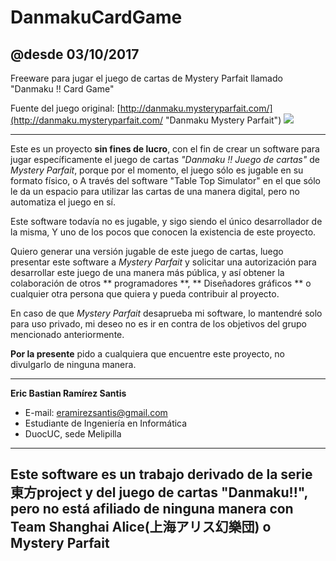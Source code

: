 # DanmakuCardGame
## @desde 03/10/2017 ##
Freeware para jugar el juego de cartas de Mystery Parfait llamado "Danmaku !! Card Game"

Fuente del juego original: [http://danmaku.mysteryparfait.com/](http://danmaku.mysteryparfait.com/ "Danmaku Mystery Parfait")
![](http://danmaku.mysteryparfait.com/images/banner_bg.jpg)

----------

Este es un proyecto **sin fines de lucro**, con el fin de crear un software para jugar específicamente el
juego de cartas *"Danmaku !! Juego de cartas"* de *Mystery Parfait*, porque por el momento, el juego
sólo es jugable en su formato físico, o A través del software "Table Top Simulator"
en el que sólo le da un espacio para utilizar las cartas de una manera digital, pero no
automatiza el juego en sí.

Este software todavía no es jugable, y sigo siendo el único desarrollador de la misma,
Y uno de los pocos que conocen la existencia de este proyecto.

Quiero generar una versión jugable de este juego de cartas, luego presentar este software 
a *Mystery Parfait* y solicitar una autorización para desarrollar este juego de una 
manera más pública, y así obtener la colaboración de otros ** programadores **, ** Diseñadores gráficos ** 
o cualquier otra persona que quiera y pueda contribuir al proyecto.

En caso de que *Mystery Parfait* desaprueba mi software, lo mantendré solo para uso privado, 
mi deseo no es ir en contra de los objetivos del grupo mencionado anteriormente.

**Por la presente** pido a cualquiera que encuentre este proyecto, no divulgarlo de ninguna manera.

----------

**Eric Bastian Ramírez Santis**
- E-mail: eramirezsantis@gmail.com
- Estudiante de Ingeniería en Informática
- DuocUC, sede Melipilla


----------

## Este software es un trabajo derivado de la serie 東方project y del juego de cartas "Danmaku!!", pero no está afiliado de ninguna manera con  Team Shanghai Alice(上海アリス幻樂団) o Mystery Parfait ##
